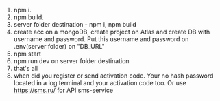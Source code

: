 1) npm i.
2) npm build.
3) server folder destination - npm i, npm build
4) create acc on a mongoDB, create project on Atlas and create DB with username and password. Put this username and password on .env(server folder) on "DB_URL"
5) npm start 
6) npm run dev on server folder destination
7) that's all
8) when did you register or send activation code.  Your no hash password located in a log terminal and your activation code too.  Or use https://sms.ru/ for API sms-service
